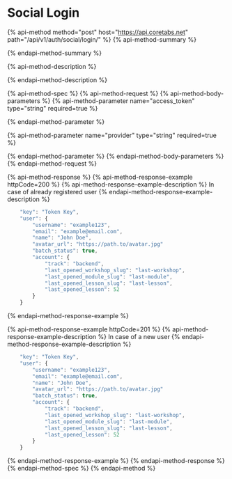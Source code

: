 # Social Login

{% api-method method="post" host="https://api.coretabs.net" path="/api/v1/auth/social/login/" %}
{% api-method-summary %}

{% endapi-method-summary %}

{% api-method-description %}

{% endapi-method-description %}

{% api-method-spec %}
{% api-method-request %}
{% api-method-body-parameters %}
{% api-method-parameter name="access\_token" type="string" required=true %}

{% endapi-method-parameter %}

{% api-method-parameter name="provider" type="string" required=true %}

{% endapi-method-parameter %}
{% endapi-method-body-parameters %}
{% endapi-method-request %}

{% api-method-response %}
{% api-method-response-example httpCode=200 %}
{% api-method-response-example-description %}
In case of already registered user
{% endapi-method-response-example-description %}

```javascript
    "key": "Token Key",
    "user": {
        "username": "example123",
        "email": "example@email.com",
        "name": "John Doe",
        "avatar_url": "https://path.to/avatar.jpg"
        "batch_status": true,
        "account": {
            "track": "backend",
            "last_opened_workshop_slug": "last-workshop",
            "last_opened_module_slug": "last-module",
            "last_opened_lesson_slug": "last-lesson",
            "last_opened_lesson": 52
        }
    }
```
{% endapi-method-response-example %}

{% api-method-response-example httpCode=201 %}
{% api-method-response-example-description %}
In case of a new user
{% endapi-method-response-example-description %}

```javascript
    "key": "Token Key",
    "user": {
        "username": "example123",
        "email": "example@email.com",
        "name": "John Doe",
        "avatar_url": "https://path.to/avatar.jpg"
        "batch_status": true,
        "account": {
            "track": "backend",
            "last_opened_workshop_slug": "last-workshop",
            "last_opened_module_slug": "last-module",
            "last_opened_lesson_slug": "last-lesson",
            "last_opened_lesson": 52
        }
    }
```
{% endapi-method-response-example %}
{% endapi-method-response %}
{% endapi-method-spec %}
{% endapi-method %}

